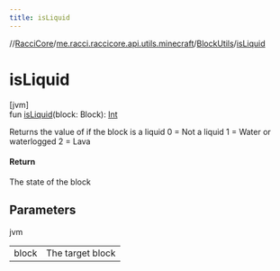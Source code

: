 ```yaml
---
title: isLiquid
---
```

//[RacciCore](../../../index.html)/[me.racci.raccicore.api.utils.minecraft](../index.html)/[BlockUtils](index.html)/[isLiquid](is-liquid.html)



# isLiquid



[jvm]\
fun [isLiquid](is-liquid.html)(block: Block): [Int](https://kotlinlang.org/api/latest/jvm/stdlib/kotlin/-int/index.html)



Returns the value of if the block is a liquid 0 = Not a liquid 1 = Water or waterlogged 2 = Lava



#### Return



The state of the block



## Parameters


jvm

| | |
|---|---|
| block | The target block |





